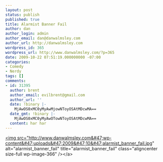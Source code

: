 ```yaml
---
layout: post
status: publish
published: true
title: Alarmist Banner Fail
author: dan
author_login: admin
author_email: dan@danwalmsley.com
author_url: http://danwalmsley.com
wordpress_id: 365
wordpress_url: http://www.danwalmsley.com/?p=365
date: 2009-10-22 07:51:19.000000000 -07:00
categories:
- Comedy
- Nerdy
tags: []
comments:
- id: 31395
  author: brent
  author_email: evilbrent@gmail.com
  author_url: ''
  date: !binary |-
    MjAwOS0xMC0yMyAwMjowNToyOSAtMDcwMA==
  date_gmt: !binary |-
    MjAwOS0xMC0yMyAwOTowNToyOSAtMDcwMA==
  content: har har
---
```

<a href="http:&#47;&#47;www.danwalmsley.com&#47;wp-content&#47;uploads&#47;2009&#47;10&#47;alarmist_banner_fail.jpg"><img src="http:&#47;&#47;www.danwalmsley.com&#47;wp-content&#47;uploads&#47;2009&#47;10&#47;alarmist_banner_fail.jpg" alt="alarmist_banner_fail" title="alarmist_banner_fail" class="aligncenter size-full wp-image-366" &#47;><&#47;a>
